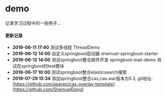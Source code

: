 # demo
记录学习过程中的一些例子...
#### 更新记录
* **2019-06-11 17:40** 测试多线程 ThreadDemo
* **2019-06-12 14:00** 自定义springboot启动器 shemuel-springboot-starter
* **2019-06-12 14:00** 测试springboot整合邮件开发 springboot-mail-demo 测试在springboot的test模块
* **2019-06-17 10:00** 测试springboot整合elasticsearch搜索
* **2019-07-29 15:34** 添加springboot整合cas,cas.war版本为5.3, git地址:[https://github.com/apereo/cas-overlay-template](https://github.com/ShemuelDeng)
